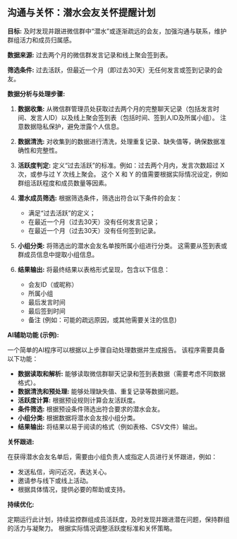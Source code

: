 ## 沟通与关怀：潜水会友关怀提醒计划

**目标:**  及时发现并跟进微信群中“潜水”或逐渐疏远的会友，加强沟通与联系，维护群组活力和成员归属感。

**数据来源:**  过去两个月的微信群发言记录和线上聚会签到表。

**筛选条件:**  过去活跃，但最近一个月（即过去30天）无任何发言或签到记录的会友。

**数据分析与处理步骤:**

1. **数据收集:**  从微信群管理员处获取过去两个月的完整聊天记录（包括发言时间、发言人ID）以及线上聚会签到表（包括时间、签到人ID及所属小组）。  注意数据隐私保护，避免泄露个人信息。

2. **数据清洗:**  对收集到的数据进行清洗，处理重复记录、缺失值等，确保数据准确性和完整性。

3. **活跃度判定:**  定义“过去活跃”的标准。例如：过去两个月内，发言次数超过 X 次，或参与过 Y 次线上聚会。  这个 X 和 Y 的值需要根据实际情况设定，例如群组活跃程度和成员数量等因素。

4. **潜水成员筛选:**  根据筛选条件，筛选出符合以下条件的会友：
    * 满足“过去活跃”的定义；
    * 在最近一个月（过去30天）没有任何发言记录；
    * 在最近一个月（过去30天）没有任何签到记录。

5. **小组分类:**  将筛选出的潜水会友名单按所属小组进行分类。  这需要从签到表或群成员信息中提取小组信息。

6. **结果输出:**  将最终结果以表格形式呈现，包含以下信息：
    * 会友ID（或昵称）
    * 所属小组
    * 最后发言时间
    * 最后签到时间
    * 备注 (例如：可能的疏远原因，或其他需要关注的信息)


**AI辅助功能 (示例):**

一个简单的AI程序可以根据以上步骤自动处理数据并生成报告。  该程序需要具备以下功能：

* **数据读取和解析:**  能够读取微信群聊天记录和签到表数据（需要考虑不同数据格式）。
* **数据清洗和预处理:**  能够处理缺失值、重复记录等数据问题。
* **活跃度计算:**  根据预设规则计算会友活跃度。
* **条件筛选:**  根据预设条件筛选出符合要求的潜水会友。
* **小组分类:**  根据数据将潜水会友按小组分类。
* **结果输出:**  将结果以易于阅读的格式（例如表格、CSV文件）输出。


**关怀跟进:**

在获得潜水会友名单后，需要由小组负责人或指定人员进行关怀跟进，例如：

* 发送私信，询问近况，表达关心。
* 邀请参与线下或线上活动。
* 根据具体情况，提供必要的帮助或支持。


**持续优化:**

定期运行此计划，持续监控群组成员活跃度，及时发现并跟进潜在问题，保持群组的活力与凝聚力。  根据实际情况调整活跃度标准和关怀策略。
